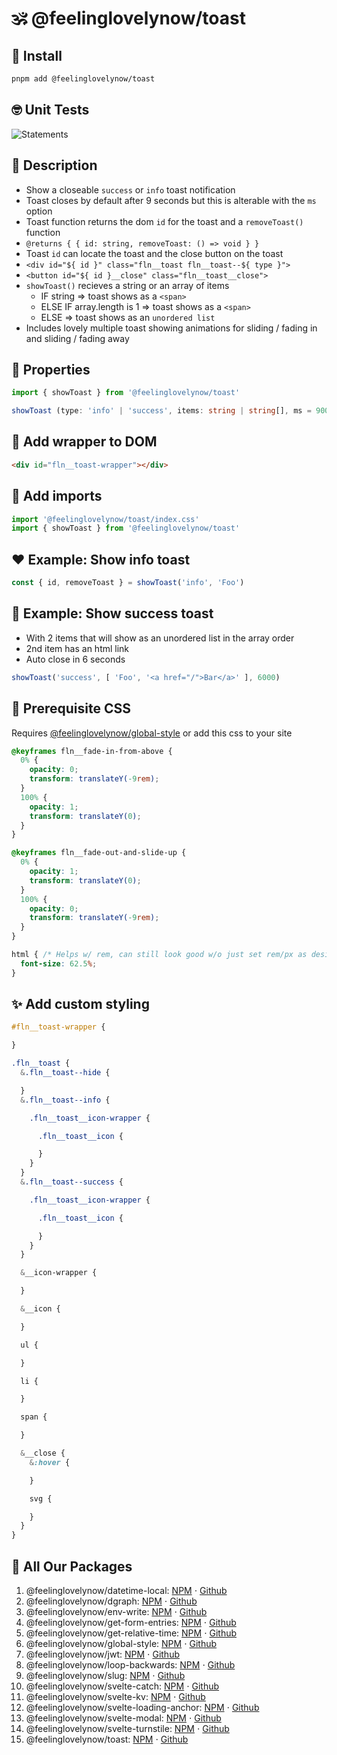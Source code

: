 # 🕉 @feelinglovelynow/toast


## 💎 Install
```bash
pnpm add @feelinglovelynow/toast
```


## 🤓 Unit Tests
![Statements](https://img.shields.io/badge/Coverage-100%25-brightgreen.svg?style=flat)


## 🙏 Description
* Show a closeable `success` or `info` toast notification
* Toast closes by default after 9 seconds but this is alterable with the `ms` option
* Toast function returns the dom `id` for the toast and a `removeToast()` function
* `@returns { { id: string, removeToast: () => void } }`
* Toast `id` can locate the toast and the close button on the toast
* `<div id="${ id }" class="fln__toast fln__toast--${ type }">`
* `<button id="${ id }__close" class="fln__toast__close">`
* `showToast()` recieves a string or an array of items
    * IF string => toast shows as a `<span>`
    * ELSE IF array.length is 1 => toast shows as a `<span>`
    * ELSE => toast shows as an `unordered list`
* Includes lovely multiple toast showing animations for sliding / fading in and sliding / fading away


## 💚 Properties
```ts
import { showToast } from '@feelinglovelynow/toast'

showToast (type: 'info' | 'success', items: string | string[], ms = 9000): () => void
```


## 💛 Add wrapper to DOM
```html
<div id="fln__toast-wrapper"></div>
```


## 🧡 Add imports
```ts
import '@feelinglovelynow/toast/index.css'
import { showToast } from '@feelinglovelynow/toast'
```

## ❤️ Example: Show info toast
```ts
const { id, removeToast } = showToast('info', 'Foo')
```

## 💟 Example: Show success toast
* With 2 items that will show as an unordered list in the array order
* 2nd item has an html link
* Auto close in 6 seconds
```ts
showToast('success', [ 'Foo', '<a href="/">Bar</a>' ], 6000)
```


## 🌟 Prerequisite CSS
Requires [@feelinglovelynow/global-style](https://github.com/feelinglovelynow/global-style) or add this css to your site
```css
@keyframes fln__fade-in-from-above {
  0% {
    opacity: 0;
    transform: translateY(-9rem);
  }
  100% {
    opacity: 1;
    transform: translateY(0);
  }
}

@keyframes fln__fade-out-and-slide-up {
  0% {
    opacity: 1;
    transform: translateY(0);
  }
  100% {
    opacity: 0;
    transform: translateY(-9rem);
  }
}

html { /* Helps w/ rem, can still look good w/o just set rem/px as desired: https://stackoverflow.com/questions/59920538  */
  font-size: 62.5%;
}
```


## ✨ Add custom styling
```scss
#fln__toast-wrapper {

}

.fln__toast {
  &.fln__toast--hide {

  }
  &.fln__toast--info {

    .fln__toast__icon-wrapper {

      .fln__toast__icon {

      }
    }
  }
  &.fln__toast--success {

    .fln__toast__icon-wrapper {

      .fln__toast__icon {

      }
    }
  }

  &__icon-wrapper {

  }

  &__icon {

  }

  ul {

  }

  li {

  }

  span {

  }

  &__close {
    &:hover {

    }

    svg {

    }
  }
}
```


## 🎁 All Our Packages
1. @feelinglovelynow/datetime-local: [NPM](https://www.npmjs.com/package/@feelinglovelynow/datetime-local) ⋅ [Github](https://github.com/feelinglovelynow/datetime-local)
1. @feelinglovelynow/dgraph: [NPM](https://www.npmjs.com/package/@feelinglovelynow/dgraph) ⋅ [Github](https://github.com/feelinglovelynow/dgraph)
1. @feelinglovelynow/env-write: [NPM](https://www.npmjs.com/package/@feelinglovelynow/env-write) ⋅ [Github](https://github.com/feelinglovelynow/env-write)
1. @feelinglovelynow/get-form-entries: [NPM](https://www.npmjs.com/package/@feelinglovelynow/get-form-entries) ⋅ [Github](https://github.com/feelinglovelynow/get-form-entries)
1. @feelinglovelynow/get-relative-time: [NPM](https://www.npmjs.com/package/@feelinglovelynow/get-relative-time) ⋅ [Github](https://github.com/feelinglovelynow/get-relative-time)
1. @feelinglovelynow/global-style: [NPM](https://www.npmjs.com/package/@feelinglovelynow/global-style) ⋅ [Github](https://github.com/feelinglovelynow/global-style)
1. @feelinglovelynow/jwt: [NPM](https://www.npmjs.com/package/@feelinglovelynow/jwt) ⋅ [Github](https://github.com/feelinglovelynow/jwt)
1. @feelinglovelynow/loop-backwards: [NPM](https://www.npmjs.com/package/@feelinglovelynow/loop-backwards) ⋅ [Github](https://github.com/feelinglovelynow/loop-backwards)
1. @feelinglovelynow/slug: [NPM](https://www.npmjs.com/package/@feelinglovelynow/slug) ⋅ [Github](https://github.com/feelinglovelynow/slug)
1. @feelinglovelynow/svelte-catch: [NPM](https://www.npmjs.com/package/@feelinglovelynow/svelte-catch) ⋅ [Github](https://github.com/feelinglovelynow/svelte-catch)
1. @feelinglovelynow/svelte-kv: [NPM](https://www.npmjs.com/package/@feelinglovelynow/svelte-kv) ⋅ [Github](https://github.com/feelinglovelynow/svelte-kv)
1. @feelinglovelynow/svelte-loading-anchor: [NPM](https://www.npmjs.com/package/@feelinglovelynow/svelte-loading-anchor) ⋅ [Github](https://github.com/feelinglovelynow/svelte-loading-anchor)
1. @feelinglovelynow/svelte-modal: [NPM](https://www.npmjs.com/package/@feelinglovelynow/svelte-modal) ⋅ [Github](https://github.com/feelinglovelynow/svelte-modal)
1. @feelinglovelynow/svelte-turnstile: [NPM](https://www.npmjs.com/package/@feelinglovelynow/svelte-turnstile) ⋅ [Github](https://github.com/feelinglovelynow/svelte-turnstile)
1. @feelinglovelynow/toast: [NPM](https://www.npmjs.com/package/@feelinglovelynow/toast) ⋅ [Github](https://github.com/feelinglovelynow/toast)
